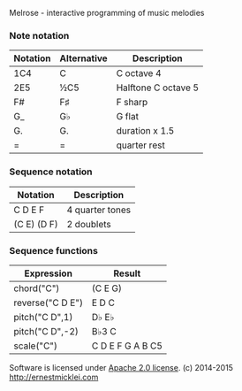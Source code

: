 Melrose - interactive programming of music melodies

### Note notation

| Notation | Alternative | Description 
|----------|-------|-------------
| 1C4      | C     | C octave 4 
| 2E5      | ½C5   | Halftone C octave 5
| F#       | F♯    | F sharp
| G_       | G♭    | G flat
| G.       | G.    | duration x 1.5 
| =        | =     | quarter rest

### Sequence notation

| Notation    | Description 
|-------------|---
| C D E F     | 4 quarter tones
| (C E) (D F) | 2 doublets


### Sequence functions

| Expression       | Result
|------------------|----
| chord("C")       | (C E G)
| reverse("C D E") | E D C
| pitch("C D",1)   | D♭ E♭
| pitch("C D",-2)  | B♭3 C
| scale("C")       | C D E F G A B C5


Software is licensed under [Apache 2.0 license](LICENSE).
(c) 2014-2015 http://ernestmicklei.com 